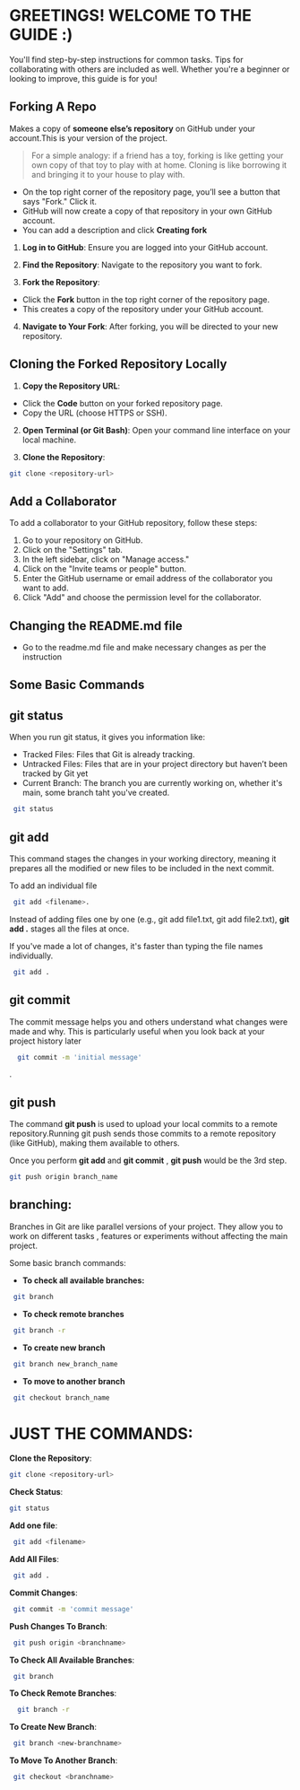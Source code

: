 # GREETINGS! WELCOME TO THE GUIDE :)
You'll find step-by-step instructions for common tasks. Tips for collaborating with others are included as well. Whether you're a beginner or looking to improve, this guide is for you!



## Forking A Repo
 Makes a copy of **someone else’s repository** on GitHub under your account.This is your version of the project.
 > For a simple analogy: if a friend has a toy, forking is like getting your own copy of that toy to play with at home. Cloning is like borrowing it and bringing it to your house to play with.
 - On the top right corner of the repository page, you’ll see a button that says "Fork." Click it.
 - GitHub will now create a copy of that repository in your own GitHub account.
 - You can add a description and click **Creating fork**

 1. **Log in to GitHub**: Ensure you are logged into your GitHub account.

 2. **Find the Repository**: Navigate to the repository you want to fork.

 3. **Fork the Repository**:
   - Click the **Fork** button in the top right corner of the repository page.
   - This creates a copy of the repository under your GitHub account.

 4. **Navigate to Your Fork**: After forking, you will be directed to your new repository.

 ## Cloning the Forked Repository Locally

 1. **Copy the Repository URL**:
   - Click the **Code** button on your forked repository page.
   - Copy the URL (choose HTTPS or SSH).

 2. **Open Terminal (or Git Bash)**: Open your command line interface on your local machine.

 3. **Clone the Repository**:
   ```bash
   git clone <repository-url>
   ```

## Add a Collaborator

To add a collaborator to your GitHub repository, follow these steps:

1. Go to your repository on GitHub.
2. Click on the "Settings" tab.
3. In the left sidebar, click on "Manage access."
4. Click on the "Invite teams or people" button.
5. Enter the GitHub username or email address of the collaborator you want to add.
6. Click "Add" and choose the permission level for the collaborator.

## Changing the README.md file
- Go to the readme.md file and make necessary changes as per the instruction


## Some Basic Commands

## git status
When you run git status, it gives you information like:
- Tracked Files: Files that Git is already tracking.
- Untracked Files: Files that are in your project directory but haven’t been tracked by Git yet
- Current Branch: The branch you are currently working on, whether it's main, some branch taht you've created.
```bash
 git status
 ```

## git add
This command stages the changes in your working directory, meaning it prepares all the modified or new files to be included in the next commit.

To add an individual file
```bash
 git add <filename>.
 ```

Instead of adding files one by one (e.g., git add file1.txt, git add file2.txt), **git add .** stages all the files at once.

If you've made a lot of changes, it's faster than typing the file names individually.
```bash
 git add .
 ```

## git commit

The commit message helps you and others understand what changes were made and why. This is particularly useful when you look back at your project history later

```bash
  git commit -m 'initial message'
 ```

.

## git push
The command **git push** is used to upload your local commits to a remote repository.Running git push sends those commits to a remote repository (like GitHub), making them available to others.

Once you perform **git add** and **git commit** , **git push** would be the 3rd step.
```bash
git push origin branch_name
```

## branching:
Branches in Git are like parallel versions of your project. They allow you to work on different tasks , features or experiments without affecting the main project.

 Some basic branch commands:

- **To check all available branches:**
```bash
 git branch
```
- **To check remote branches**
```bash
 git branch -r
```


- **To create new branch**
```bash
 git branch new_branch_name
```

- **To move to another branch**
```bash
 git checkout branch_name
```


# JUST THE COMMANDS:
 **Clone the Repository**:
   ```bash
   git clone <repository-url>
   ```

   **Check Status**:
   ```bash
   git status
   ```

   **Add one file**:
   ```bash
    git add <filename>
   ```

   **Add All Files**:
   ```bash
    git add .
   ```

   **Commit Changes**:
   ```bash
    git commit -m 'commit message'
   ```

   **Push Changes To Branch**:
   ```bash
    git push origin <branchname>
   ```

   **To Check All Available Branches**:
   ```bash
    git branch
   ```

   **To Check Remote Branches**:
   ```bash
     git branch -r
   ```

   **To Create New Branch**:
   ```bash
    git branch <new-branchname>
   ```

   **To Move To Another Branch**:
   ```bash
    git checkout <branchname>
   ```

   <!-- 
   **.**:
   ```bash

   ``` -->

  










